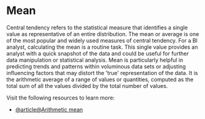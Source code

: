 # Mean 

Central tendency refers to the statistical measure that identifies a single value as representative of an entire distribution. The mean or average is one of the most popular and widely used measures of central tendency. For a BI analyst, calculating the mean is a routine task. This single value provides an analyst with a quick snapshot of the data and could be useful for further data manipulation or statistical analysis. Mean is particularly helpful in predicting trends and patterns within voluminous data sets or adjusting influencing factors that may distort the 'true' representation of the data. It is the arithmetic average of a range of values or quantities, computed as the total sum of all the values divided by the total number of values.

Visit the following resources to learn more:

- [@article@Arithmetic mean](https://en.wikipedia.org/wiki/Arithmetic_mean)